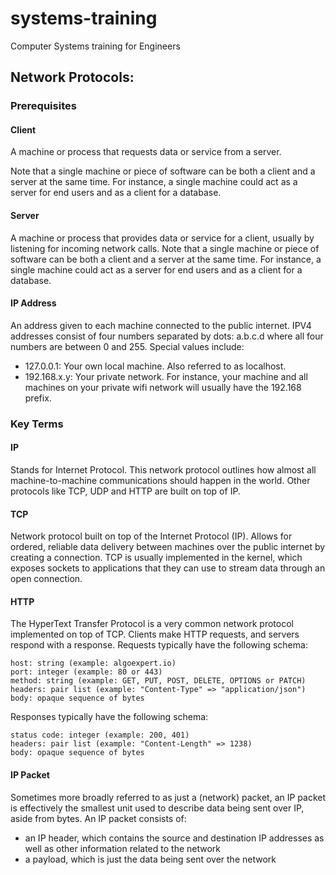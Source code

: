 # systems-training

Computer Systems training for Engineers

## Network Protocols:

### **Prerequisites**

#### **Client**

A machine or process that requests data or service from a server.

Note that a single machine or piece of software can be both a client and a server at the same time. For instance, a single machine could act as a server for end users and as a client for a database.

#### Server

A machine or process that provides data or service for a client, usually by listening for incoming network calls.
Note that a single machine or piece of software can be both a client and a server at the same time. For instance, a single machine could act as a server for end users and as a client for a database.

#### IP Address

An address given to each machine connected to the public internet. IPV4 addresses consist of four numbers separated by dots: a.b.c.d where all four numbers are between 0 and 255. Special values include:
﻿﻿

- 127.0.0.1: Your own local machine. Also referred to as localhost.
- 192.168.x.y: Your private network. For instance, your machine and all machines on your private wifi network will usually have the 192.168 prefix.

### Key Terms

#### IP

Stands for Internet Protocol. This network protocol outlines how almost all machine-to-machine communications should happen in the world. Other protocols like TCP, UDP and HTTP are built on top of IP.

#### TCP

Network protocol built on top of the Internet Protocol (IP). Allows for ordered, reliable data delivery between machines over the public internet by creating a connection.
TCP is usually implemented in the kernel, which exposes sockets to applications that they can use to stream data through an open connection.

#### HTTP

The HyperText Transfer Protocol is a very common network protocol implemented on top of TCP. Clients make HTTP requests, and servers respond with a response.
Requests typically have the following schema:

```
host: string (example: algoexpert.io)
port: integer (example: 80 or 443)
method: string (example: GET, PUT, POST, DELETE, OPTIONS or PATCH) 
headers: pair list (example: "Content-Type" => "application/json") 
body: opaque sequence of bytes
```

Responses typically have the following schema:

```
status code: integer (example: 200, 401)
headers: pair list (example: "Content-Length" => 1238)
body: opaque sequence of bytes
```


#### IP Packet

Sometimes more broadly referred to as just a (network) packet, an IP packet is effectively the smallest unit used to describe data being sent over IP, aside from bytes. An IP packet consists of:

* an IP header, which contains the source and destination IP addresses as well as other information related to the network
* ﻿﻿a payload, which is just the data being sent over the network

